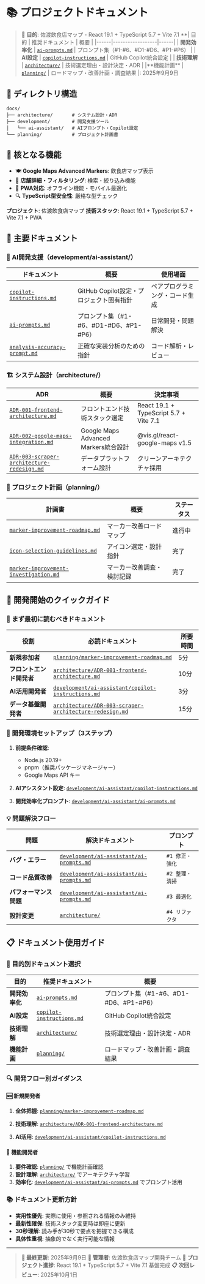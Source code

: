# 📚 プロジェクトドキュメント

> 🎯 **目的**: 佐渡飲食店マップ - React 19.1 + TypeScript 5.7 + Vite 7.1
> **| 目的 | 推奨ドキュメント | 概要 |
> |------|------------------|------|
> | **開発効率化** | [`ai-prompts.md`](development/ai-assistant/ai-prompts.md) | プロンプト集（#1-#6、#D1-#D6、#P1-#P6） |
> | **AI設定** | [`copilot-instructions.md`](development/ai-assistant/copilot-instructions.md) | GitHub Copilot統合設定 |
> | **技術理解** | [`architecture/`](architecture/) | 技術選定理由・設計決定・ADR |
> |**機能計画\*\* | [`planning/`](planning/) | ロードマップ・改善計画・調査結果 |: 2025年9月9日

## 📁 ディレクトリ構造

```text
docs/
├── architecture/       # システム設計・ADR
├── development/        # 開発支援ツール
│   └── ai-assistant/   # AIプロンプト・Copilot設定
└── planning/           # プロジェクト計画書
```

## 🎯 核となる機能

- 🍽️ **Google Maps Advanced Markers**: 飲食店マップ表示
- 🏪 **店舗詳細・フィルタリング**: 検索・絞り込み機能
- 📱 **PWA対応**: オフライン機能・モバイル最適化
- 🔍 **TypeScript型安全性**: 厳格な型チェック

**プロジェクト**: 佐渡飲食店マップ
**技術スタック**: React 19.1 + TypeScript 5.7 + Vite 7.1 + PWA

## 📂 主要ドキュメント

### 🤖 AI開発支援（development/ai-assistant/）

| ドキュメント                                                                          | 概要                                     | 使用場面                       |
| ------------------------------------------------------------------------------------- | ---------------------------------------- | ------------------------------ |
| [`copilot-instructions.md`](development/ai-assistant/copilot-instructions.md)         | GitHub Copilot設定・プロジェクト固有指針 | ペアプログラミング・コード生成 |
| [`ai-prompts.md`](development/ai-assistant/ai-prompts.md)                             | プロンプト集（#1-#6、#D1-#D6、#P1-#P6）  | 日常開発・問題解決             |
| [`analysis-accuracy-prompt.md`](development/ai-assistant/analysis-accuracy-prompt.md) | 正確な実装分析のための指針               | コード解析・レビュー           |

### 🏗️ システム設計（architecture/）

| ADR                                                                                                 | 概要                                 | 決定事項                               |
| --------------------------------------------------------------------------------------------------- | ------------------------------------ | -------------------------------------- |
| [`ADR-001-frontend-architecture.md`](architecture/ADR-001-frontend-architecture.md)                 | フロントエンド技術スタック選定       | React 19.1 + TypeScript 5.7 + Vite 7.1 |
| [`ADR-002-google-maps-integration.md`](architecture/ADR-002-google-maps-integration.md)             | Google Maps Advanced Markers統合設計 | @vis.gl/react-google-maps v1.5         |
| [`ADR-003-scraper-architecture-redesign.md`](architecture/ADR-003-scraper-architecture-redesign.md) | データプラットフォーム設計           | クリーンアーキテクチャ採用             |

### 🎯 プロジェクト計画（planning/）

| 計画書                                                                                | 概要                       | ステータス |
| ------------------------------------------------------------------------------------- | -------------------------- | ---------- |
| [`marker-improvement-roadmap.md`](planning/marker-improvement-roadmap.md)             | マーカー改善ロードマップ   | 進行中     |
| [`icon-selection-guidelines.md`](planning/icon-selection-guidelines.md)               | アイコン選定・設計指針     | 完了       |
| [`marker-improvement-investigation.md`](planning/marker-improvement-investigation.md) | マーカー改善調査・検討記録 | 完了       |

## 🚀 開発開始のクイックガイド

### 🎯 まず最初に読むべきドキュメント

| 役割                     | 必読ドキュメント                                                                                                 | 所要時間 |
| ------------------------ | ---------------------------------------------------------------------------------------------------------------- | -------- |
| **新規参加者**           | [`planning/marker-improvement-roadmap.md`](planning/marker-improvement-roadmap.md)                               | 5分      |
| **フロントエンド開発者** | [`architecture/ADR-001-frontend-architecture.md`](architecture/ADR-001-frontend-architecture.md)                 | 10分     |
| **AI活用開発者**         | [`development/ai-assistant/copilot-instructions.md`](development/ai-assistant/copilot-instructions.md)           | 3分      |
| **データ基盤開発者**     | [`architecture/ADR-003-scraper-architecture-redesign.md`](architecture/ADR-003-scraper-architecture-redesign.md) | 15分     |

### 🔧 開発環境セットアップ（3ステップ）

1. **前提条件確認**:
   - Node.js 20.19+
   - pnpm（推奨パッケージマネージャー）
   - Google Maps API キー

2. **AIアシスタント設定**:
   [`development/ai-assistant/copilot-instructions.md`](development/ai-assistant/copilot-instructions.md)

3. **開発効率化プロンプト**:
   [`development/ai-assistant/ai-prompts.md`](development/ai-assistant/ai-prompts.md)

### 💡 問題解決フロー

| 問題                   | 解決ドキュメント                                                                   | プロンプト      |
| ---------------------- | ---------------------------------------------------------------------------------- | --------------- |
| **バグ・エラー**       | [`development/ai-assistant/ai-prompts.md`](development/ai-assistant/ai-prompts.md) | `#1 修正・強化` |
| **コード品質改善**     | [`development/ai-assistant/ai-prompts.md`](development/ai-assistant/ai-prompts.md) | `#2 整理・清掃` |
| **パフォーマンス問題** | [`development/ai-assistant/ai-prompts.md`](development/ai-assistant/ai-prompts.md) | `#3 最適化`     |
| **設計変更**           | [`architecture/`](architecture/)                                                   | `#4 リファクタ` |

## 📋 ドキュメント使用ガイド

### 🎯 目的別ドキュメント選択

| 目的           | 推奨ドキュメント                                                              | 概要                                    |
| -------------- | ----------------------------------------------------------------------------- | --------------------------------------- |
| **開発効率化** | [`ai-prompts.md`](development/ai-assistant/ai-prompts.md)                     | プロンプト集（#1-#6、#D1-#D6、#P1-#P6） |
| **AI設定**     | [`copilot-instructions.md`](development/ai-assistant/copilot-instructions.md) | GitHub Copilot統合設定                  |
| **技術理解**   | [`architecture/`](architecture/)                                              | 技術選定理由・設計決定・ADR             |
| **機能計画**   | [`planning/`](planning/)                                                      | ロードマップ・改善計画・調査結果        |

### 🔍 開発フロー別ガイダンス

#### 🆕 新規開発者

1. **全体把握**:
   [`planning/marker-improvement-roadmap.md`](planning/marker-improvement-roadmap.md)

2. **技術理解**:
   [`architecture/ADR-001-frontend-architecture.md`](architecture/ADR-001-frontend-architecture.md)

3. **AI活用**:
   [`development/ai-assistant/copilot-instructions.md`](development/ai-assistant/copilot-instructions.md)

#### 🔧 機能開発者

1. **要件確認**: [`planning/`](planning/) で機能計画確認
2. **設計理解**: [`architecture/`](architecture/) でアーキテクチャ学習
3. **効率化**:
   [`development/ai-assistant/ai-prompts.md`](development/ai-assistant/ai-prompts.md) でプロンプト活用

### 📚 ドキュメント更新方針

- **実用性優先**: 実際に使用・参照される情報のみ維持
- **最新性確保**: 技術スタック変更時は即座に更新
- **30秒理解**: 読み手が30秒で要点を把握できる構成
- **具体性重視**: 抽象的でなく実行可能な情報

---

> **📅 最終更新**: 2025年9月9日
> **👥 管理者**: 佐渡飲食店マップ開発チーム
> **🚀 プロジェクト進捗**: React 19.1 + TypeScript 5.7 + Vite 7.1 基盤完成
> **📋 次回レビュー**: 2025年10月1日

